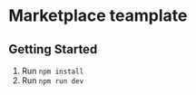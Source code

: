 # Marketplace teamplate

<!-- This code was generated by [Magic Patterns](https://magicpatterns.com) for this design: [Source Design](https://magicpatterns.com/c/hg1zzvnfezvkjcuzlmrezh) -->

## Getting Started

1. Run `npm install`
2. Run `npm run dev`
